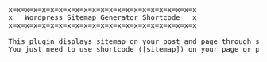 <pre>
x=x=x=x=x=x=x=x=x=x=x=x=x=x=x=x=x=x=x=x=x=x=x
x   Wordpress Sitemap Generator Shortcode   x
x=x=x=x=x=x=x=x=x=x=x=x=x=x=x=x=x=x=x=x=x=x=x

This plugin displays sitemap on your post and page through shortcode on front-end.
You just need to use shortcode ([sitemap]) on your page or post.
<pre/>
